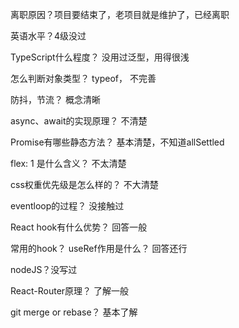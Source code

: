离职原因？项目要结束了，老项目就是维护了，已经离职

英语水平？4级没过

TypeScript什么程度？ 没用过泛型，用得很浅

怎么判断对象类型？ typeof， 不完善

防抖，节流？ 概念清晰

async、await的实现原理？ 不清楚

Promise有哪些静态方法？ 基本清楚，不知道allSettled

flex: 1 是什么含义？ 不太清楚

css权重优先级是怎么样的？ 不大清楚

eventloop的过程？ 没接触过

React hook有什么优势？ 回答一般

常用的hook？ useRef作用是什么？ 回答还行

nodeJS？没写过

React-Router原理？ 了解一般

git merge or rebase？ 基本了解

